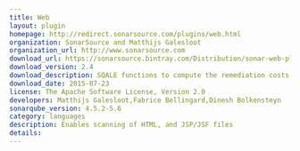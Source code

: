 ```yaml
---
title: Web
layout: plugin
homepage: http://redirect.sonarsource.com/plugins/web.html
organization: SonarSource and Matthijs Galesloot
organization_url: http://www.sonarsource.com
download_url: https://sonarsource.bintray.com/Distribution/sonar-web-plugin/sonar-web-plugin-2.4.jar
download_version: 2.4
download_description: SQALE functions to compute the remediation costs are defined on most rules
download_date: 2015-07-23
license: The Apache Software License, Version 2.0
developers: Matthijs Galesloot,Fabrice Bellingard,Dinesh Bolkensteyn
sonarqube_version: 4.5.2-5.6
category: languages
description: Enables scanning of HTML, and JSP/JSF files
details: 
---
```


